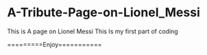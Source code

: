 # A-Tribute-Page-on-Lionel_Messi
 This is A page on Lionel Messi
  This Is my first part of coding
 
 
 =========Enjoy===========
